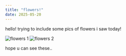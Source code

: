 ```yaml
---
title: "flowers!"
date: 2025-05-20
---
```

hello! trying to include some pics of flowers i saw today!

![flowers 1](/assets/images/IMG_2415.HEIC)
![flowers 2](/assets/images/IMG_2416.HEIC)

hope u can see these..
